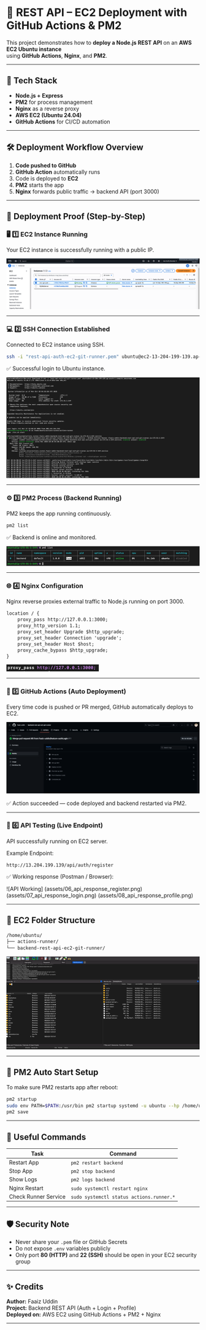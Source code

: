 # 🚀 REST API – EC2 Deployment with GitHub Actions & PM2

This project demonstrates how to **deploy a Node.js REST API** on an **AWS EC2 Ubuntu instance**  
using **GitHub Actions**, **Nginx**, and **PM2**.

---

## 🧠 Tech Stack
- **Node.js + Express**
- **PM2** for process management
- **Nginx** as a reverse proxy
- **AWS EC2 (Ubuntu 24.04)**
- **GitHub Actions** for CI/CD automation

---

## 🛠️ Deployment Workflow Overview

1. **Code pushed to GitHub**
2. **GitHub Action** automatically runs
3. Code is deployed to **EC2**
4. **PM2** starts the app
5. **Nginx** forwards public traffic → backend API (port 3000)

---

## 📸 Deployment Proof (Step-by-Step)

### 🖥️ 1️⃣ EC2 Instance Running
Your EC2 instance is successfully running with a public IP.

![EC2 Instance Running](assets/01_ec2_instance.png)

---

### 💻 2️⃣ SSH Connection Established
Connected to EC2 instance using SSH.

```bash
ssh -i "rest-api-auth-ec2-git-runner.pem" ubuntu@ec2-13-204-199-139.ap-south-1.compute.amazonaws.com
```

✅ Successful login to Ubuntu instance.

![SSH Connected](assets/02_ssh_terminal.png)

---

### ⚙️ 3️⃣ PM2 Process (Backend Running)
PM2 keeps the app running continuously.

```bash
pm2 list
```

✅ Backend is online and monitored.

![PM2 List](assets/03_pm2_list.png)

---

### 🌐 4️⃣ Nginx Configuration
Nginx reverse proxies external traffic to Node.js running on port 3000.

```nginx
location / {
    proxy_pass http://127.0.0.1:3000;
    proxy_http_version 1.1;
    proxy_set_header Upgrade $http_upgrade;
    proxy_set_header Connection 'upgrade';
    proxy_set_header Host $host;
    proxy_cache_bypass $http_upgrade;
}
```

![Nginx Config](assets/04_nginx_config.png)

---

### 🤖 5️⃣ GitHub Actions (Auto Deployment)
Every time code is pushed or PR merged, GitHub automatically deploys to EC2.

![GitHub Actions Success](assets/05_github_actions.png)

✅ Action succeeded — code deployed and backend restarted via PM2.

---

### 🧪 6️⃣ API Testing (Live Endpoint)
API successfully running on EC2 server.

Example Endpoint:
```
http://13.204.199.139/api/auth/register
```

✅ Working response (Postman / Browser):

![API Working]
(assets/06_api_response_register.png)
(assets/07_api_response_login.png)
(assets/08_api_response_profile.png)

---

## 📁 EC2 Folder Structure

```bash
/home/ubuntu/
├── actions-runner/
└── backend-rest-api-ec2-git-runner/
```

![Folder Structure](assets/07_folder_structure.png)

---

## 🔁 PM2 Auto Start Setup

To make sure PM2 restarts app after reboot:
```bash
pm2 startup
sudo env PATH=$PATH:/usr/bin pm2 startup systemd -u ubuntu --hp /home/ubuntu
pm2 save
```

---

## 🧩 Useful Commands

| Task | Command |
|------|----------|
| Restart App | `pm2 restart backend` |
| Stop App | `pm2 stop backend` |
| Show Logs | `pm2 logs backend` |
| Nginx Restart | `sudo systemctl restart nginx` |
| Check Runner Service | `sudo systemctl status actions.runner.*` |

---

## 🛡️ Security Note
- Never share your `.pem` file or GitHub Secrets  
- Do not expose `.env` variables publicly  
- Only port **80 (HTTP)** and **22 (SSH)** should be open in your EC2 security group

---

## ✨ Credits
**Author:** Faaiz Uddin  
**Project:** Backend REST API (Auth + Login + Profile)  
**Deployed on:** AWS EC2 using GitHub Actions + PM2 + Nginx  

---
